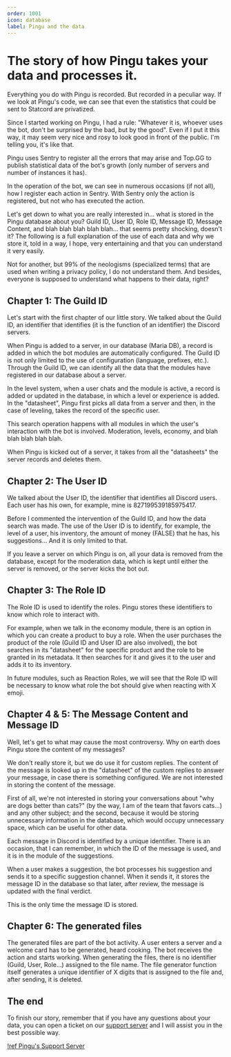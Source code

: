 ```yaml
---
order: 1001
icon: database
label: Pingu and the data
---
```


# The story of how Pingu takes your data and processes it.

Everything you do with Pingu is recorded. But recorded in a peculiar way. If we look at Pingu's code, we can see that even the statistics that could be sent to Statcord are privatized.

Since I started working on Pingu, I had a rule: "Whatever it is, whoever uses the bot, don't be surprised by the bad, but by the good". Even if I put it this way, it may seem very nice and rosy to look good in front of the public. I'm telling you, it's like that.

Pingu uses Sentry to register all the errors that may arise and Top.GG to publish statistical data of the bot's growth (only number of servers and number of instances it has).

In the operation of the bot, we can see in numerous occasions (if not all), how I register each action in Sentry. With Sentry only the action is registered, but not who has executed the action.

Let's get down to what you are really interested in... what is stored in the Pingu database about you?
Guild ID, User ID, Role ID, Message ID, Message Content, and blah blah blah blah blah... that seems pretty shocking, doesn't it? The following is a full explanation of the use of each data and why we store it, told in a way, I hope, very entertaining and that you can understand it very easily.

Not for another, but 99% of the neologisms (specialized terms) that are used when writing a privacy policy, I do not understand them. And besides, everyone is supposed to understand what happens to their data, right?

## Chapter 1: The Guild ID

Let's start with the first chapter of our little story. We talked about the Guild ID, an identifier that identifies (it is the function of an identifier) the Discord servers.

When Pingu is added to a server, in our database (Maria DB), a record is added in which the bot modules are automatically configured.
The Guild ID is not only limited to the use of configuration (language, prefixes, etc.). Through the Guild ID, we can identify all the data that the modules have registered in our database about a server.

In the level system, when a user chats and the module is active, a record is added or updated in the database, in which a level or experience is added. In the "datasheet", Pingu first picks all data from a server and then, in the case of leveling, takes the record of the specific user.

This search operation happens with all modules in which the user's interaction with the bot is involved. Moderation, levels, economy, and blah blah blah blah blah.

When Pingu is kicked out of a server, it takes from all the "datasheets" the server records and deletes them.

## Chapter 2: The User ID

We talked about the User ID, the identifier that identifies all Discord users. Each user has his own, for example, mine is 827199539185975417.

Before I commented the intervention of the Guild ID, and how the data search was made. The use of the User ID is to identify, for example, the level of a user, his inventory, the amount of money (FALSE) that he has, his suggestions... And it is only limited to that.

If you leave a server on which Pingu is on, all your data is removed from the database, except for the moderation data, which is kept until either the server is removed, or the server kicks the bot out.

## Chapter 3: The Role ID

The Role ID is used to identify the roles. Pingu stores these identifiers to know which role to interact with.

For example, when we talk in the economy module, there is an option in which you can create a product to buy a role. When the user purchases the product of the role (Guild ID and User ID are also involved), the bot searches in its "datasheet" for the specific product and the role to be granted in its metadata. It then searches for it and gives it to the user and adds it to its inventory.

In future modules, such as Reaction Roles, we will see that the Role ID will be necessary to know what role the bot should give when reacting with X emoji.

## Chapter 4 & 5: The Message Content and Message ID

Well, let's get to what may cause the most controversy. Why on earth does Pingu store the content of my messages?

We don't really store it, but we do use it for custom replies. The content of the message is looked up in the "datasheet" of the custom replies to answer your message, in case there is something configured. We are not interested in storing the content of the message.

First of all, we're not interested in storing your conversations about "why are dogs better than cats?" (by the way, I am of the team that favors cats...) and any other subject; and the second, because it would be storing unnecessary information in the database, which would occupy unnecessary space, which can be useful for other data.

Each message in Discord is identified by a unique identifier. There is an occasion, that I can remember, in which the ID of the message is used, and it is in the module of the suggestions.

When a user makes a suggestion, the bot processes his suggestion and sends it to a specific suggestion channel. When it sends it, it stores the message ID in the database so that later, after review, the message is updated with the final verdict.

This is the only time the message ID is stored.

## Chapter 6: The generated files

The generated files are part of the bot activity. A user enters a server and a welcome card has to be generated, heard cooking. The bot receives the action and starts working. When generating the files, there is no identifier (Guild, User, Role...) assigned to the file name. The file generator function itself generates a unique identifier of X digits that is assigned to the file and, after sending, it is deleted.

## The end

To finish our story, remember that if you have any questions about your data, you can open a ticket on our [support server](https://discord.com/invite/q55kCfekyy) and I will assist you in the best possible way.

[!ref Pingu's Support Server](https://discord.com/invite/q55kCfekyy)
